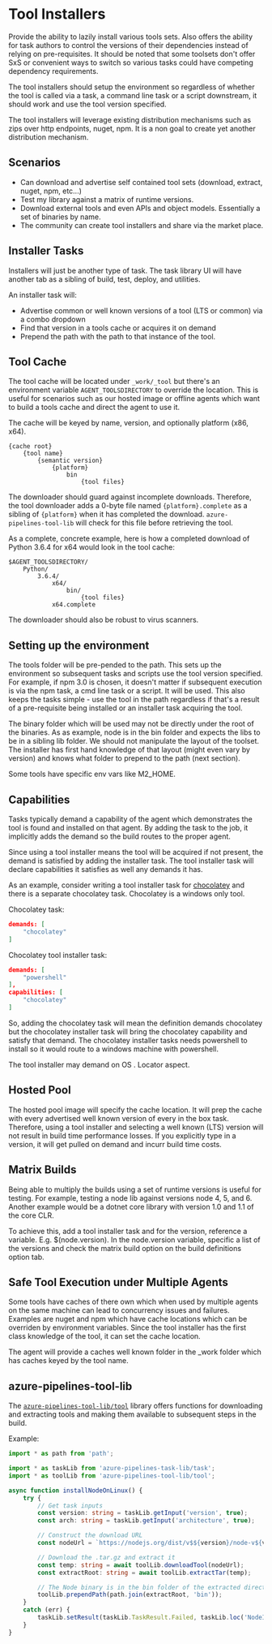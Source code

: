 # Tool Installers

Provide the ability to lazily install various tools sets.  Also offers the ability for task authors to control the versions of their dependencies instead of relying on pre-requisites.  It should be noted that some toolsets don't offer SxS or convenient ways to switch so various tasks could have competing dependency requirements.

The tool installers should setup the environment so regardless of whether the tool is called via a task, a command line task or a script downstream, it should work and use the tool version specified.

The tool installers will leverage existing distribution mechanisms such as zips over http endpoints, nuget, npm.  It is a non goal to create yet another distribution mechanism.

## Scenarios

  - Can download and advertise self contained tool sets (download, extract, nuget, npm, etc...)
  - Test my library against a matrix of runtime versions.
  - Download external tools and even APIs and object models.  Essentially a set of binaries by name.
  - The community can create tool installers and share via the market place.

## Installer Tasks

Installers will just be another type of task.  The task library UI will have another tab as a sibling of build, test, deploy, and utilities.

An installer task will:

  - Advertise common or well known versions of a tool (LTS or common) via a combo dropdown
  - Find that version in a tools cache or acquires it on demand
  - Prepend the path with the path to that instance of the tool.


## Tool Cache

The tool cache will be located under `_work/_tool` but there's an environment variable `AGENT_TOOLSDIRECTORY` to override the location.  This is useful for scenarios such as our hosted image or offline agents which want to build a tools cache and direct the agent to use it.

The cache will be keyed by name, version, and optionally platform (x86, x64).

```
{cache root}
    {tool name}
        {semantic version}
            {platform}
                bin
                    {tool files}
```

The downloader should guard against incomplete downloads. Therefore, the tool downloader adds a 0-byte file named `{platform}.complete` as a sibling of `{platform}` when it has completed the download. `azure-pipelines-tool-lib` will check for this file before retrieving the tool.

As a complete, concrete example, here is how a completed download of Python 3.6.4 for x64 would look in the tool cache:

```
$AGENT_TOOLSDIRECTORY/
    Python/
        3.6.4/
            x64/
                bin/
                    {tool files}
            x64.complete
```

The downloader should also be robust to virus scanners.

## Setting up the environment

The tools folder will be pre-pended to the path.  This sets up the environment so subsequent tasks and scripts use the tool version specified.  For example, if npm 3.0 is chosen, it doesn't matter if subsequent execution is via the npm task, a cmd line task or a script.  It will be used.  This also keeps the tasks simple - use the tool in the path regardless if that's a result of a pre-requisite being installed or an installer task acquiring the tool.

The binary folder which will be used may not be directly under the root of the binaries.  As as example, node is in the bin folder and expects the libs to be in a sibling lib folder.  We should not manipulate the layout of the toolset.  The installer has first hand knowledge of that layout (might even vary by version) and knows what folder to prepend to the path (next section).

Some tools have specific  env vars like M2_HOME.

## Capabilities

Tasks typically demand a capability of the agent which demonstrates the tool is found and installed on that agent.  By adding the task to the job, it implicitly adds the demand so the build routes to the proper agent.

Since using a tool installer means the tool will be acquired if not present, the demand is satisfied by adding the installer task.  The tool installer task will declare capabilities it satisfies as well any demands it has.

As an example, consider writing a tool installer task for [chocolatey](https://chocolatey.org) and there is a separate chocolatey task.  Chocolatey is a windows only tool.

Chocolatey task:
```JSON
demands: [
    "chocolatey"
]
```

Chocolatey tool installer task:
```JSON
demands: [
    "powershell"
],
capabilities: [
    "chocolatey"
]
```

So, adding the chocolatey task will mean the definition demands chocolatey but the chocolatey installer task will bring the chocolatey capability and satisfy that demand.  The chocolatey installer tasks needs powershell to install so it would route to a windows machine with powershell.

The tool installer may demand on OS .  Locator aspect.

## Hosted Pool

The hosted pool image will specify the cache location.  It will prep the cache with every advertised well known version of every in the box task.  Therefore, using a tool installer and selecting a well known (LTS) version will not result in build time performance losses.  If you explicitly type in a version, it will get pulled on demand and incurr build time costs.

## Matrix Builds

Being able to multiply the builds using a set of runtime versions is useful for testing.  For example, testing a node lib against versions node 4, 5, and 6.  Another example would be a dotnet core library with version 1.0 and 1.1 of the core CLR.

To achieve this, add a tool installer task and for the version, reference a variable.  E.g. $(node.version).  In the node.version variable, specific a list of the versions and check the matrix build option on the build definitions option tab.

## Safe Tool Execution under Multiple Agents

Some tools have caches of there own which when used by multiple agents on the same machine can lead to concurrency issues and failures.  Examples are nuget and npm which have cache locations which can be overriden by environment variables.  Since the tool installer has the first class knowledge of the tool, it can set the cache location.

The agent will provide a caches well known folder in the _work folder which has caches keyed by the tool name.

## azure-pipelines-tool-lib

The [`azure-pipelines-tool-lib/tool`](https://github.com/Microsoft/azure-pipelines-tool-lib/blob/master/tool.ts) library offers functions for downloading and extracting tools and making them available to subsequent steps in the build.

Example:
```TypeScript
import * as path from 'path';

import * as taskLib from 'azure-pipelines-task-lib/task';
import * as toolLib from 'azure-pipelines-tool-lib/tool';

async function installNodeOnLinux() {
    try {
        // Get task inputs
        const version: string = taskLib.getInput('version', true);
        const arch: string = taskLib.getInput('architecture', true);

        // Construct the download URL
        const nodeUrl = `https://nodejs.org/dist/v$${version}/node-v${version}-linux-${arch}.tar.gz`;

        // Download the .tar.gz and extract it
        const temp: string = await toolLib.downloadTool(nodeUrl);
        const extractRoot: string = await toolLib.extractTar(temp);

        // The Node binary is in the bin folder of the extracted directory
        toolLib.prependPath(path.join(extractRoot, 'bin'));
    }
    catch (err) {
        taskLib.setResult(taskLib.TaskResult.Failed, taskLib.loc('NodeInstallerFailed', err.message));
    }
}
```

